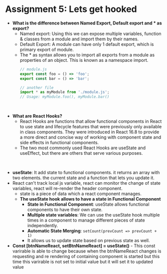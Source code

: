 # Assignment 5: Lets get hooked
* **What is the difference between Named Export, Default export and * as export?**
  * Named export: Using this we can expose multiple variables, function & classes from a module and import them by their names.
  * Default Export: A module can have only 1 default export, which is primary export of module. 
  * The * as syntax allows you to import all exports from a module as properties of an object. This is known as a namespace import. 
    ```js
    // module.js
    export const foo = () => 'foo';
    export const bar = () => 'bar';

    // another file
    import * as myModule from './module.js';
    // Usage: myModule.foo(), myModule.bar()
    ```

<br/>

* **What are React Hooks?**
  * React Hooks are functions that allow functional components in React to use state and lifecycle features that were previously only available in class components. They were introduced in React 16.8 to provide a more direct and concise way of working with component state and side effects in functional components.
  * The two most commonly used React Hooks are useState and useEffect, but there are others that serve various purposes. 
<br/>

* **useState**: It add state to functional components. it returns an array with two elements. the current state and a function that lets you update it.
* React can't track local js variable, react can monitor the change of state variables, react will re-render the header component. 
  * state is a piece of data which a react component manages. 
  * **The useState hook allows to have a state in Functional Component**
    * **State in Functional Component**: useState allows functional components to have their own state.
    * **Multiple state variables**: We can use the useState hook multiple times in a component to manage different pieces of state independently. 
    * **Automatic State Merging**: `setCount(prevCount => prevCount + 1)`
    * It allows us to update state based on previous state as well. 
* **Const [btnNameReact, setBtnNameReact] = useState()** - This const varirable is able to change because when the btnNameReact changes is requesting and re rendering of containing component is started but this time this varirable is not set to initial value but it will set it to updated value